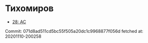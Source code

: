 # Тихомиров
- [28: AC](28.md)

Commit: 071d8ad511cd5bc55f505a20dc1c9968877f056d
 fetched at: 20201110-200258
